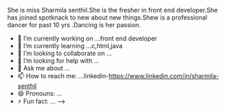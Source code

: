 She is miss Sharmila senthil.She is the fresher in front end developer.She has joined spotknack to new about new things.Shew is a professional dancer for past 10 yrs .Dancing is her passion.
- 🔭 I’m currently working on ...front end developer
- 🌱 I’m currently learning ...c,html,java
- 👯 I’m looking to collaborate on ...
- 🤔 I’m looking for help with ...
- 💬 Ask me about ...
- 📫 How to reach me: ...linkedin-https://www.linkedin.com/in/sharmila-senthil
- 😄 Pronouns: ...
- ⚡ Fun fact: ...
-->
